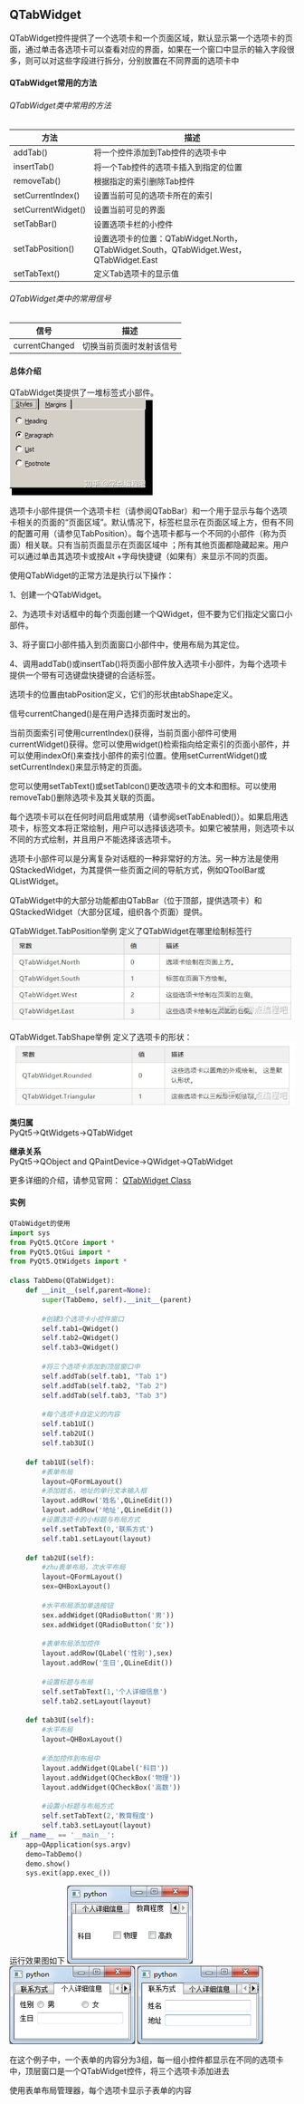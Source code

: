 ## QTabWidget
QTabWidget控件提供了一个选项卡和一个页面区域，默认显示第一个选项卡的页面，通过单击各选项卡可以查看对应的界面，如果在一个窗口中显示的输入字段很多，则可以对这些字段进行拆分，分别放置在不同界面的选项卡中

#### QTabWidget常用的方法
###### QTabWidget类中常用的方法
| 方法               | 描述                                                                                   |
| ------------------ | -------------------------------------------------------------------------------------- |
| addTab()           | 将一个控件添加到Tab控件的选项卡中                                                      |
| insertTab()        | 将一个Tab控件的选项卡插入到指定的位置                                                  |
| removeTab()        | 根据指定的索引删除Tab控件                                                              |
| setCurrentIndex()  | 设置当前可见的选项卡所在的索引                                                         |
| setCurrentWidget() | 设置当前可见的界面                                                                     |
| setTabBar()        | 设置选项卡栏的小控件                                                                   |
| setTabPosition()   | 设置选项卡的位置：QTabWidget.North，QTabWidget.South，QTabWidget.West，QTabWidget.East |
| setTabText()       | 定义Tab选项卡的显示值                                                                  |

###### QTabWidget类中的常用信号
| 信号           | 描述                     |
| -------------- | ------------------------ |
| currentChanged | 切换当前页面时发射该信号 |

#### 总体介绍
QTabWidget类提供了一堆标签式小部件。
![](assets/markdown-img-paste-20190316143649663.png)

选项卡小部件提供一个选项卡栏（请参阅QTabBar）和一个用于显示与每个选项卡相关的页面的“页面区域”。默认情况下，标签栏显示在页面区域上方，但有不同的配置可用（请参见TabPosition）。每个选项卡都与一个不同的小部件（称为页面）相关联。只有当前页面显示在页面区域中 ；所有其他页面都隐藏起来。用户可以通过单击其选项卡或按Alt +字母快捷键（如果有）来显示不同的页面。

使用QTabWidget的正常方法是执行以下操作：

1、创建一个QTabWidget。

2、为选项卡对话框中的每个页面创建一个QWidget，但不要为它们指定父窗口小部件。

3、将子窗口小部件插入到页面窗口小部件中，使用布局为其定位。

4、调用addTab()或insertTab()将页面小部件放入选项卡小部件，为每个选项卡提供一个带有可选键盘快捷键的合适标签。

选项卡的位置由tabPosition定义，它们的形状由tabShape定义。

信号currentChanged()是在用户选择页面时发出的。

当前页面索引可使用currentIndex()获得，当前页面小部件可使用currentWidget()获得。您可以使用widget()检索指向给定索引的页面小部件，并可以使用indexOf()来查找小部件的索引位置。使用setCurrentWidget()或setCurrentIndex()来显示特定的页面。

您可以使用setTabText()或setTabIcon()更改选项卡的文本和图标。可以使用removeTab()删除选项卡及其关联的页面。

每个选项卡可以在任何时间启用或禁用（请参阅setTabEnabled()）。如果启用选项卡，标签文本将正常绘制，用户可以选择该选项卡。如果它被禁用，则选项卡以不同的方式绘制，并且用户不能选择该选项卡。

选项卡小部件可以是分离复杂对话框的一种非常好的方法。另一种方法是使用QStackedWidget，为其提供一些页面之间的导航方式，例如QToolBar或QListWidget。

QTabWidget中的大部分功能都由QTabBar（位于顶部，提供选项卡）和QStackedWidget（大部分区域，组织各个页面）提供。

QTabWidget.TabPosition举例
定义了QTabWidget在哪里绘制标签行
![](assets/markdown-img-paste-20190316143736214.png)


QTabWidget.TabShape举例
定义了选项卡的形状：
![](assets/markdown-img-paste-20190316143815623.png)

**类归属**    
PyQt5->QtWidgets->QTabWidget

**继承关系**    
PyQt5->QObject and QPaintDevice->QWidget->QTabWidget

更多详细的介绍，请参见官网：
[QTabWidget Class​](https://doc.qt.io/qt-5/qtabwidget.html "QTabWidget Class​")
 
#### 实例
```python
QTabWidget的使用
import sys
from PyQt5.QtCore import *
from PyQt5.QtGui import *
from PyQt5.QtWidgets import *

class TabDemo(QTabWidget):
    def __init__(self,parent=None):
        super(TabDemo, self).__init__(parent)

        #创建3个选项卡小控件窗口
        self.tab1=QWidget()
        self.tab2=QWidget()
        self.tab3=QWidget()

        #将三个选项卡添加到顶层窗口中
        self.addTab(self.tab1, "Tab 1")
        self.addTab(self.tab2, "Tab 2")
        self.addTab(self.tab3, "Tab 3")

        #每个选项卡自定义的内容
        self.tab1UI()
        self.tab2UI()
        self.tab3UI()

    def tab1UI(self):
        #表单布局
        layout=QFormLayout()
        #添加姓名，地址的单行文本输入框
        layout.addRow('姓名',QLineEdit())
        layout.addRow('地址',QLineEdit())
        #设置选项卡的小标题与布局方式
        self.setTabText(0,'联系方式')
        self.tab1.setLayout(layout)

    def tab2UI(self):
        #zhu表单布局，次水平布局
        layout=QFormLayout()
        sex=QHBoxLayout()

        #水平布局添加单选按钮
        sex.addWidget(QRadioButton('男'))
        sex.addWidget(QRadioButton('女'))

        #表单布局添加控件
        layout.addRow(QLabel('性别'),sex)
        layout.addRow('生日',QLineEdit())

        #设置标题与布局
        self.setTabText(1,'个人详细信息')
        self.tab2.setLayout(layout)

    def tab3UI(self):
        #水平布局
        layout=QHBoxLayout()

        #添加控件到布局中
        layout.addWidget(QLabel('科目'))
        layout.addWidget(QCheckBox('物理'))
        layout.addWidget(QCheckBox('高数'))

        #设置小标题与布局方式
        self.setTabText(2,'教育程度')
        self.tab3.setLayout(layout)
if __name__ == '__main__':
    app=QApplication(sys.argv)
    demo=TabDemo()
    demo.show()
    sys.exit(app.exec_())
```
运行效果图如下 
![](assets/markdown-img-paste-20190316144610641.png)
![](assets/markdown-img-paste-20190316144530422.png)
![](assets/markdown-img-paste-20190316144627533.png)

在这个例子中，一个表单的内容分为3组，每一组小控件都显示在不同的选项卡中，顶层窗口是一个QTabWidget控件，将三个选项卡添加进去

使用表单布局管理器，每个选项卡显示子表单的内容
